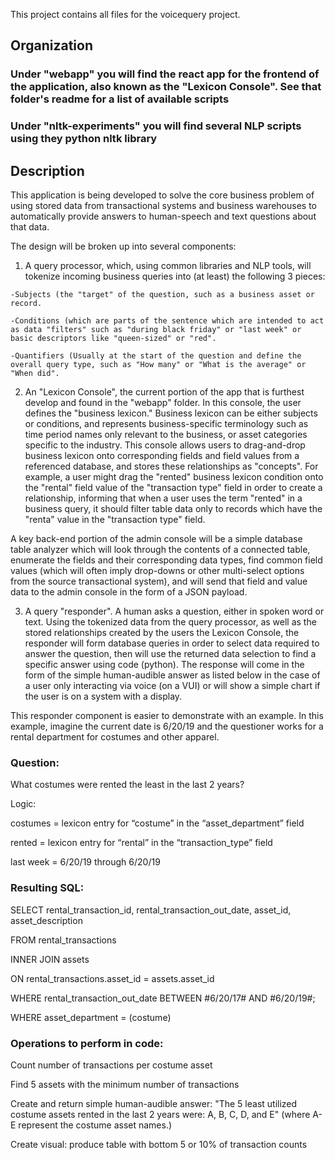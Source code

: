 This project contains all files for the voicequery project.

## Organization

### Under "webapp" you will find the react app for the frontend of the application, also known as the "Lexicon Console". See that folder's readme for a list of available scripts

### Under "nltk-experiments" you will find several NLP scripts using they python nltk library

## Description

This application is being developed to solve the core business problem of using stored data from transactional systems and business warehouses to automatically provide answers to human-speech and text questions about that data.

The design will be broken up into several components:
  1. A query processor, which, using common libraries and NLP tools, will tokenize incoming business queries into (at least) the following 3 pieces:
  
    -Subjects (the "target" of the question, such as a business asset or record.
    
    -Conditions (which are parts of the sentence which are intended to act as data "filters" such as "during black friday" or "last week" or basic descriptors like "queen-sized" or "red".
    
    -Quantifiers (Usually at the start of the question and define the overall query type, such as "How many" or "What is the average" or "When did".
    
    
  2. An "Lexicon Console", the current portion of the app that is furthest develop and found in the "webapp" folder.  In this console, the user defines the "business lexicon."  Business lexicon can be either subjects or conditions, and represents business-specific terminology such as time period names only relevant to the business, or asset categories specific to the industry.  This console allows users to drag-and-drop business lexicon onto corresponding fields and field values from a referenced database, and stores these relationships as "concepts".  For example, a user might drag the "rented" business lexicon condition onto the "rental" field value of the "transaction type" field in order to create a relationship, informing that when a user uses the term "rented" in a business query, it should filter table data only to records which have the "renta" value in the "transaction type" field.
  
  A key back-end portion of the admin console will be a simple database table analyzer which will look through the contents of a connected table, enumerate the fields and their corresponding data types, find common field values (which will often imply drop-downs or other multi-select options from the source transactional system), and will send that field and value data to the admin console in the form of a JSON payload.
  
  3. A query "responder".  A human asks a question, either in spoken word or text. Using the tokenized data from the query processor, as well as the stored relationships created by the users the Lexicon Console, the responder will form database queries in order to select data required to answer the question, then will use the returned data selection to find a specific answer using code (python).  The response will come in the form of the simple human-audible answer as listed below in the case of a user only interacting via voice (on a VUI) or will show a simple chart if the user is on a system with a display.
  
This responder component is easier to demonstrate with an example.  In this example, imagine the current date is 6/20/19 and the questioner works for a rental department for costumes and other apparel.


### Question:
What costumes were rented the least in the last 2 years?

Logic:

costumes = lexicon entry for “costume” in the “asset_department” field

rented = lexicon entry for “rental” in the “transaction_type” field 

last week = 6/20/19 through 6/20/19


### Resulting SQL:

SELECT rental_transaction_id, rental_transaction_out_date, asset_id, asset_description

FROM rental_transactions

INNER JOIN assets

ON rental_transactions.asset_id = assets.asset_id

WHERE rental_transaction_out_date BETWEEN #6/20/17# AND #6/20/19#;

WHERE asset_department = (costume)


### Operations to perform in code:

Count number of transactions per costume asset

Find 5 assets with the minimum number of transactions

Create and return simple human-audible answer: "The 5 least utilized costume assets rented in the last 2 years were: A, B, C, D, and E" (where A-E represent the costume asset names.)

Create visual: produce table with bottom 5 or 10% of transaction counts

  
    
